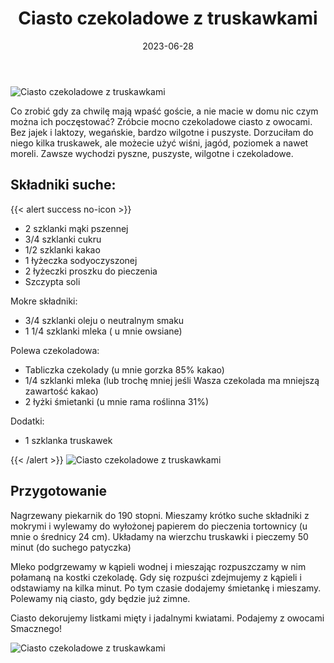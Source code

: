 ﻿---
title: "Ciasto czekoladowe z truskawkami"
date: 2023-06-28

categories:
- desery
tags:
- ciasto
- owoce
- wegańskie
- czekolada
- truskawki
thumbnailImagePosition: "top"
---
![Ciasto czekoladowe z truskawkami](/img/Ciasto-czekoladowe-z-truskawkami/Ciasto-czekoladowe-z-truskawkami-4.jpg)

Co zrobić gdy za chwilę mają wpaść goście, a nie macie w domu nic czym można ich poczęstować? Zróbcie mocno czekoladowe ciasto z owocami. Bez jajek i laktozy, wegańskie, bardzo wilgotne i puszyste. Dorzuciłam do niego kilka truskawek, ale możecie użyć wiśni, jagód, poziomek a nawet moreli. Zawsze wychodzi pyszne, puszyste, wilgotne i czekoladowe.
<!--more-->

## Składniki suche:
{{< alert success no-icon >}}
- 2 szklanki mąki pszennej
- 3/4 szklanki cukru
- 1/2 szklanki kakao
- 1 łyżeczka sodyoczyszonej
- 2 łyżeczki proszku do pieczenia
- Szczypta soli

Mokre składniki:
- 3/4 szklanki oleju o neutralnym smaku
- 1 1/4 szklanki mleka ( u mnie owsiane)

Polewa czekoladowa:
- Tabliczka czekolady (u mnie gorzka 85% kakao)
- 1/4 szklanki mleka (lub trochę mniej jeśli Wasza czekolada ma mniejszą zawartość kakao)
- 2 łyżki śmietanki (u mnie rama roślinna 31%)

Dodatki:
- 1 szklanka truskawek

{{< /alert >}}
![Ciasto czekoladowe z truskawkami](/img/Ciasto-czekoladowe-z-truskawkami/Ciasto-czekoladowe-z-truskawkami-3.jpg)
## Przygotowanie

Nagrzewany piekarnik do 190 stopni.
Mieszamy krótko suche składniki z mokrymi i wylewamy do wyłożonej papierem do pieczenia tortownicy (u mnie o średnicy 24 cm).
Układamy na wierzchu truskawki i pieczemy 50 minut (do suchego patyczka)

Mleko podgrzewamy w kąpieli wodnej i mieszając rozpuszczamy w nim połamaną na kostki czekoladę. Gdy się rozpuści zdejmujemy z kąpieli i odstawiamy na kilka minut. Po tym czasie dodajemy śmietankę i mieszamy. Polewamy nią ciasto, gdy będzie już zimne.

Ciasto dekorujemy listkami mięty i jadalnymi kwiatami. 
Podajemy z owocami
Smacznego! 

![Ciasto czekoladowe z truskawkami](/img/Ciasto-czekoladowe-z-truskawkami/Ciasto-czekoladowe-z-truskawkami-1.jpg)
